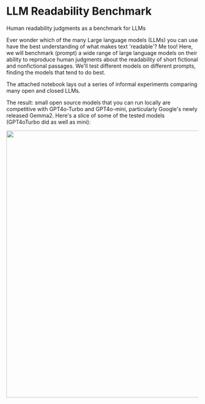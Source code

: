 # LLM Readability Benchmark
Human readability judgments as a benchmark for LLMs

Ever wonder which of the many Large language models (LLMs) you can use have the best understanding of what makes text 'readable'? Me too! Here, we will benchmark (prompt) a wide range of large language models on their ability to reproduce human judgments about the readability of short fictional and nonfictional passages. We'll test different models on different prompts, finding the models that tend to do best.

The attached notebook lays out a series of informal experiments comparing many open and closed LLMs.

The result: small open source models that you can run locally are competitive with GPT4o-Turbo and GPT4o-mini, particularly Google's newly released Gemma2. Here's a slice of some of the tested models (GPT4oTurbo did as well as mini):

<img align="center" width="1200" height="700" src="https://i.imgur.com/Lac7vgr.png">
